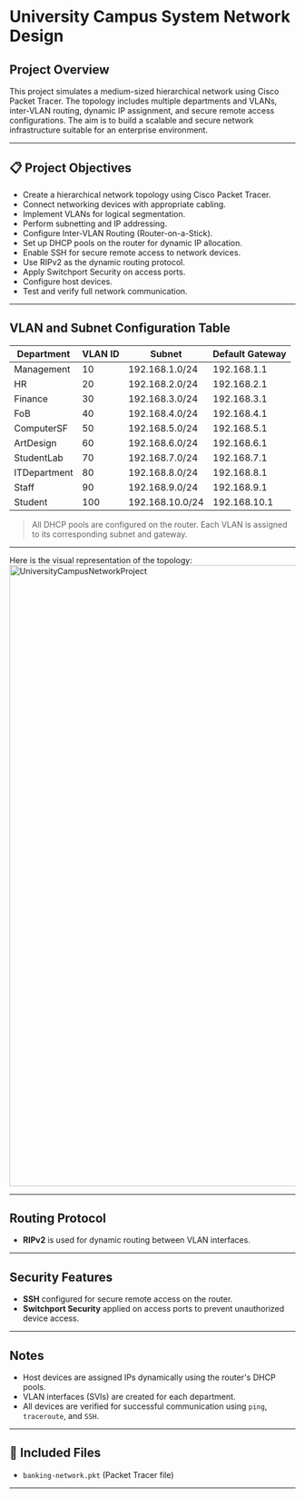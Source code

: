 # University Campus System Network Design

## Project Overview

This project simulates a medium-sized hierarchical network using Cisco Packet Tracer. The topology includes multiple departments and VLANs, inter-VLAN routing, dynamic IP assignment, and secure remote access configurations. The aim is to build a scalable and secure network infrastructure suitable for an enterprise environment.

---

## 📋 Project Objectives

- Create a hierarchical network topology using Cisco Packet Tracer.
- Connect networking devices with appropriate cabling.
- Implement VLANs for logical segmentation.
- Perform subnetting and IP addressing.
- Configure Inter-VLAN Routing (Router-on-a-Stick).
- Set up DHCP pools on the router for dynamic IP allocation.
- Enable SSH for secure remote access to network devices.
- Use RIPv2 as the dynamic routing protocol.
- Apply Switchport Security on access ports.
- Configure host devices.
- Test and verify full network communication.

---

## VLAN and Subnet Configuration Table

| Department     | VLAN ID | Subnet               | Default Gateway   |
|----------------|---------|----------------------|-------------------|
| Management     | 10      | 192.168.1.0/24       | 192.168.1.1       |
| HR             | 20      | 192.168.2.0/24       | 192.168.2.1       |
| Finance        | 30      | 192.168.3.0/24       | 192.168.3.1       |
| FoB            | 40      | 192.168.4.0/24       | 192.168.4.1       |
| ComputerSF     | 50      | 192.168.5.0/24       | 192.168.5.1       |
| ArtDesign      | 60      | 192.168.6.0/24       | 192.168.6.1       |
| StudentLab     | 70      | 192.168.7.0/24       | 192.168.7.1       |
| ITDepartment   | 80      | 192.168.8.0/24       | 192.168.8.1       |
| Staff          | 90      | 192.168.9.0/24       | 192.168.9.1       |
| Student        | 100     | 192.168.10.0/24      | 192.168.10.1      |

> All DHCP pools are configured on the router. Each VLAN is assigned to its corresponding subnet and gateway.

---

Here is the visual representation of the topology: 
<img width="2681" height="1094" alt="UniversityCampusNetworkProject" src="https://github.com/user-attachments/assets/ab3a66dd-5066-48b7-b99f-b8bb117fec82" />

---


## Routing Protocol

- **RIPv2** is used for dynamic routing between VLAN interfaces.

---

## Security Features

- **SSH** configured for secure remote access on the router.
- **Switchport Security** applied on access ports to prevent unauthorized device access.

---

## Notes

- Host devices are assigned IPs dynamically using the router's DHCP pools.
- VLAN interfaces (SVIs) are created for each department.
- All devices are verified for successful communication using `ping`, `traceroute`, and `SSH`.

---

## 📁 Included Files

- `banking-network.pkt` (Packet Tracer file)

---


